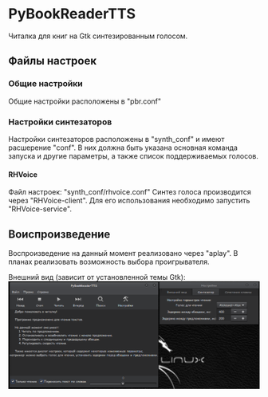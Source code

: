 # PyBookReaderTTS
Читалка для книг на Gtk синтезированным голосом.

## Файлы настроек
### Общие настройки
Общие настройки расположены в "pbr.conf"

### Настройки синтезаторов
Настройки синтезаторов расположены в "synth_conf" и имеют расшерение "conf".
В них должна быть указана основная команда запуска и другие параметры, а также список поддерживаемых голосов.

#### RHVoice
Файл настроек: "synth_conf/rhvoice.conf"
Синтез голоса производится через "RHVoice-client".
Для его использования необходимо запустить "RHVoice-service".

## Воиспроизведение
Воспроизведение на данный момент реализовано через "aplay".
В планах реализовать возможность выбора проигрывателя.

Внешний вид (зависит от установленной темы Gtk):
![Внешний вид](https://github.com/vantu5z/PyBookReaderTTS/raw/master/screenshot.png)
